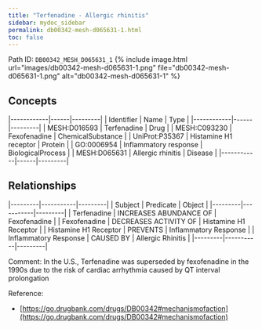 ```yaml
---
title: "Terfenadine - Allergic rhinitis"
sidebar: mydoc_sidebar
permalink: db00342-mesh-d065631-1.html
toc: false 
---
```



Path ID: `DB00342_MESH_D065631_1`
{% include image.html url="images/db00342-mesh-d065631-1.png" file="db00342-mesh-d065631-1.png" alt="db00342-mesh-d065631-1" %}

## Concepts

|------------|------|---------|
| Identifier | Name | Type    |
|------------|------|---------|
| MESH:D016593 | Terfenadine | Drug |
| MESH:C093230 | Fexofenadine | ChemicalSubstance |
| UniProt:P35367 | Histamine H1 receptor | Protein |
| GO:0006954 | Inflammatory response | BiologicalProcess |
| MESH:D065631 | Allergic rhinitis | Disease |
|------------|------|---------|

## Relationships

|---------|-----------|---------|
| Subject | Predicate | Object  |
|---------|-----------|---------|
| Terfenadine | INCREASES ABUNDANCE OF | Fexofenadine |
| Fexofenadine | DECREASES ACTIVITY OF | Histamine H1 Receptor |
| Histamine H1 Receptor | PREVENTS | Inflammatory Response |
| Inflammatory Response | CAUSED BY | Allergic Rhinitis |
|---------|-----------|---------|

Comment: In the U.S., Terfenadine was superseded by fexofenadine in the 1990s due to the risk of cardiac arrhythmia caused by QT interval prolongation

Reference: 
  - [https://go.drugbank.com/drugs/DB00342#mechanismofaction](https://go.drugbank.com/drugs/DB00342#mechanismofaction)
